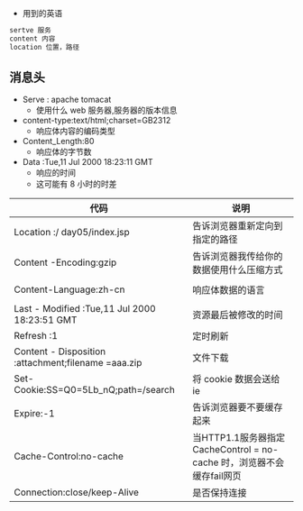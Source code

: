 *   用到的英语

```go
sertve 服务
content 内容
location 位置，路径
```

## 消息头

*   Serve : apache tomacat
    *   使用什么 web 服务器,服务器的版本信息
*   content-type:text/html;charset=GB2312  
    *   响应体内容的编码类型
*   Content_Length:80
    *   响应体的字节数
*   Data :Tue,11 Jul 2000 18:23:11 GMT
    *   响应的时间
    *   这可能有 8 小时的时差

| 代码                                                | 说明                                                         |
| --------------------------------------------------- | ------------------------------------------------------------ |
| Location :/ day05/index.jsp                         | 告诉浏览器重新定向到指定的路径                               |
| Content -Encoding:gzip                              | 告诉浏览器我传给你的数据使用什么压缩方式                     |
|                                                     |                                                              |
| Content-Language:zh-cn                              | 响应体数据的语言                                             |
|                                                     |                                                              |
| Last - Modified :Tue,11 Jul 2000 18:23:51 GMT       | 资源最后被修改的时间                                         |
| Refresh :1                                          | 定时刷新                                                     |
| Content - Disposition :attachment;filename =aaa.zip | 文件下载                                                     |
| Set-Cookie:SS=Q0=5Lb_nQ;path=/search                | 将 cookie 数据会送给 ie                                      |
| Expire:-1                                           | 告诉浏览器要不要缓存起来                                     |
| Cache-Control:no-cache                              | 当HTTP1.1服务器指定 CacheControl = no-cache 时，浏览器不会缓存fail网页 |
| Connection:close/keep-Alive                         | 是否保持连接                                                 |